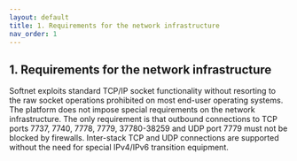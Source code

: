 ```yaml
---
layout: default
title: 1. Requirements for the network infrastructure
nav_order: 1
---
```


## 1. Requirements for the network infrastructure

Softnet exploits standard TCP/IP socket functionality without resorting to the raw socket operations prohibited on most end-user operating systems. The platform does not impose special requirements on the network infrastructure. The only requirement is that outbound connections to TCP ports 7737, 7740, 7778, 7779, 37780-38259 and UDP port 7779 must not be blocked by firewalls. Inter-stack TCP and UDP connections are supported without the need for special IPv4/IPv6 transition equipment.